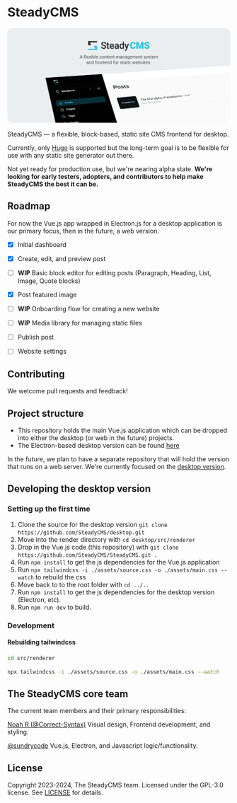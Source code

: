 # SteadyCMS

[![SteadyCMS](/.readme/steadycms-banner.png)](https://steadycms.github.io)

SteadyCMS — a flexible, block-based, static site CMS frontend for desktop.

Currently, only [Hugo](https://gohugo.io) is supported but the long-term goal is to be flexible for use with any static site generator out there.

Not yet ready for production use, but we're nearing alpha state. **We're looking for early testers, adopters, and contributors to help make SteadyCMS the best it can be.**


## Roadmap

For now the Vue.js app wrapped in Electron.js for a desktop application is our primary focus, then in the future, a web version. 

- [x] Initial dashboard
- [x] Create, edit, and preview post
- [ ] **WIP** Basic block editor for editing posts (Paragraph, Heading, List, Image, Quote blocks)
- [x] Post featured image
- [ ] **WIP** Onboarding flow for creating a new website
- [ ] **WIP** Media library for managing static files
- [ ] Publish post
- [ ] Website settings


## Contributing

We welcome pull requests and feedback!


## Project structure

- This repository holds the main Vue.js application which can be dropped into either the desktop (or web in the future) projects.
- The Electron-based desktop version can be found [here](https://github.com/SteadyCMS/desktop)

In the future, we plan to have a separate repository that will hold the version that runs on a web server. We're currently focused on the [desktop version](https://github.com/SteadyCMS/desktop).

## Developing the desktop version

### Setting up the first time

1. Clone the source for the desktop version ``git clone https://github.com/SteadyCMS/desktop.git``
2. Move into the render directory with ``cd desktop/src/renderer``
3. Drop in the Vue.js code (this repository) with ``git clone https://github.com/SteadyCMS/SteadyCMS.git .``
4. Run ``npm install`` to get the js dependencies for the Vue.js application
5. Run ``npx tailwindcss -i ./assets/source.css -o ./assets/main.css --watch`` to rebuild the css
6. Move back to to the root folder with ``cd ../..``
7. Run ``npm install`` to get the js dependencies for the desktop version (Electron, etc).
8. Run ``npm run dev`` to build.

### Development

#### Rebuilding tailwindcss

```bash
cd src/renderer
```

```bash
npx tailwindcss -i ./assets/source.css -o ./assets/main.css --watch
```

## The SteadyCMS core team

The current team members and their primary responsibilities:

[Noah R (@Correct-Syntax)](https://github.com/Correct-Syntax) Visual design, Frontend development, and styling.

[@sundrycode](https://github.com/sundrycode) Vue.js, Electron, and Javascript logic/functionality.


## License

Copyright 2023-2024, The SteadyCMS team. Licensed under the GPL-3.0 license. See [LICENSE](/LICENSE) for details.

